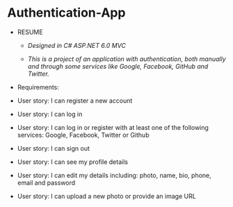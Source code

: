 # Authentication-App

* RESUME

  - _Designed in C# ASP.NET 6.0 MVC_
  
  - _This is a project of an application with authentication, both manually and through some services like Google, Facebook, GitHub and Twitter._

 * Requirements:
 
  - User story: I can register a new account
  
  - User story: I can log in
  
  - User story: I can log in or register with at least one of the following services: Google, Facebook, Twitter or Github
  
  - User story: I can sign out
  
  - User story: I can see my profile details
  
  - User story: I can edit my details including: photo, name, bio, phone, email and password
  
  - User story: I can upload a new photo or provide an image URL

